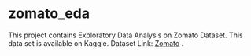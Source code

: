 # zomato_eda

This project contains Exploratory Data Analysis on Zomato Dataset.
This data set is available on Kaggle.
Dataset Link: [Zomato](https://www.kaggle.com/datasets/rishikeshkonapure/zomato) .
